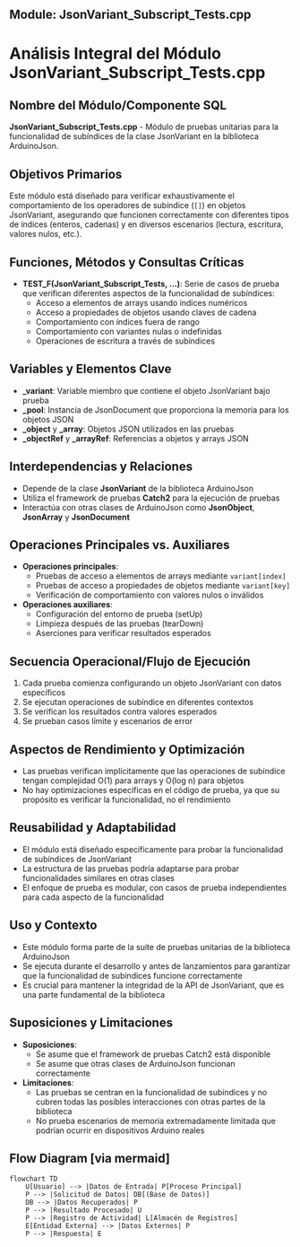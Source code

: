 ## Module: JsonVariant_Subscript_Tests.cpp
# Análisis Integral del Módulo JsonVariant_Subscript_Tests.cpp

## Nombre del Módulo/Componente SQL
**JsonVariant_Subscript_Tests.cpp** - Módulo de pruebas unitarias para la funcionalidad de subíndices de la clase JsonVariant en la biblioteca ArduinoJson.

## Objetivos Primarios
Este módulo está diseñado para verificar exhaustivamente el comportamiento de los operadores de subíndice (`[]`) en objetos JsonVariant, asegurando que funcionen correctamente con diferentes tipos de índices (enteros, cadenas) y en diversos escenarios (lectura, escritura, valores nulos, etc.).

## Funciones, Métodos y Consultas Críticas
- **TEST_F(JsonVariant_Subscript_Tests, ...)**: Serie de casos de prueba que verifican diferentes aspectos de la funcionalidad de subíndices:
  - Acceso a elementos de arrays usando índices numéricos
  - Acceso a propiedades de objetos usando claves de cadena
  - Comportamiento con índices fuera de rango
  - Comportamiento con variantes nulas o indefinidas
  - Operaciones de escritura a través de subíndices

## Variables y Elementos Clave
- **_variant**: Variable miembro que contiene el objeto JsonVariant bajo prueba
- **_pool**: Instancia de JsonDocument que proporciona la memoria para los objetos JSON
- **_object** y **_array**: Objetos JSON utilizados en las pruebas
- **_objectRef** y **_arrayRef**: Referencias a objetos y arrays JSON

## Interdependencias y Relaciones
- Depende de la clase **JsonVariant** de la biblioteca ArduinoJson
- Utiliza el framework de pruebas **Catch2** para la ejecución de pruebas
- Interactúa con otras clases de ArduinoJson como **JsonObject**, **JsonArray** y **JsonDocument**

## Operaciones Principales vs. Auxiliares
- **Operaciones principales**:
  - Pruebas de acceso a elementos de arrays mediante `variant[index]`
  - Pruebas de acceso a propiedades de objetos mediante `variant[key]`
  - Verificación de comportamiento con valores nulos o inválidos
- **Operaciones auxiliares**:
  - Configuración del entorno de prueba (setUp)
  - Limpieza después de las pruebas (tearDown)
  - Aserciones para verificar resultados esperados

## Secuencia Operacional/Flujo de Ejecución
1. Cada prueba comienza configurando un objeto JsonVariant con datos específicos
2. Se ejecutan operaciones de subíndice en diferentes contextos
3. Se verifican los resultados contra valores esperados
4. Se prueban casos límite y escenarios de error

## Aspectos de Rendimiento y Optimización
- Las pruebas verifican implícitamente que las operaciones de subíndice tengan complejidad O(1) para arrays y O(log n) para objetos
- No hay optimizaciones específicas en el código de prueba, ya que su propósito es verificar la funcionalidad, no el rendimiento

## Reusabilidad y Adaptabilidad
- El módulo está diseñado específicamente para probar la funcionalidad de subíndices de JsonVariant
- La estructura de las pruebas podría adaptarse para probar funcionalidades similares en otras clases
- El enfoque de prueba es modular, con casos de prueba independientes para cada aspecto de la funcionalidad

## Uso y Contexto
- Este módulo forma parte de la suite de pruebas unitarias de la biblioteca ArduinoJson
- Se ejecuta durante el desarrollo y antes de lanzamientos para garantizar que la funcionalidad de subíndices funcione correctamente
- Es crucial para mantener la integridad de la API de JsonVariant, que es una parte fundamental de la biblioteca

## Suposiciones y Limitaciones
- **Suposiciones**:
  - Se asume que el framework de pruebas Catch2 está disponible
  - Se asume que otras clases de ArduinoJson funcionan correctamente
- **Limitaciones**:
  - Las pruebas se centran en la funcionalidad de subíndices y no cubren todas las posibles interacciones con otras partes de la biblioteca
  - No prueba escenarios de memoria extremadamente limitada que podrían ocurrir en dispositivos Arduino reales
## Flow Diagram [via mermaid]
```mermaid
flowchart TD
    U[Usuario] --> |Datos de Entrada| P[Proceso Principal]
    P --> |Solicitud de Datos| DB[(Base de Datos)]
    DB --> |Datos Recuperados| P
    P --> |Resultado Procesado| U
    P --> |Registro de Actividad| L[Almacén de Registros]
    E[Entidad Externa] --> |Datos Externos| P
    P --> |Respuesta| E
```
